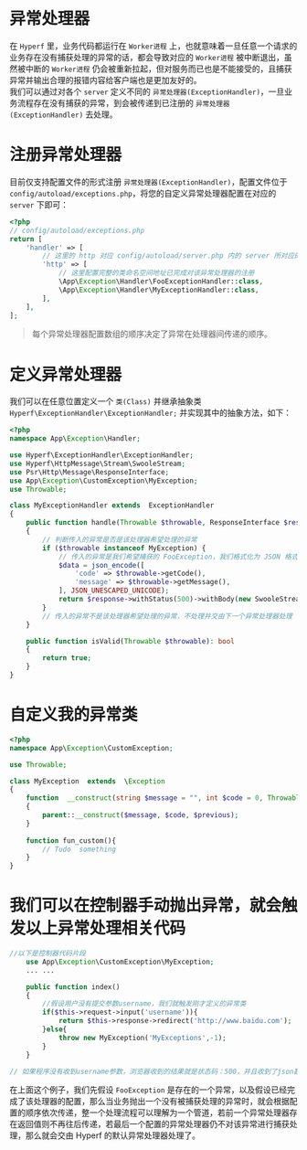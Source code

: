 # 异常处理器

在 `Hyperf` 里，业务代码都运行在 `Worker进程` 上，也就意味着一旦任意一个请求的业务存在没有捕获处理的异常的话，都会导致对应的 `Worker进程` 被中断退出，虽然被中断的 `Worker进程` 仍会被重新拉起，但对服务而已也是不能接受的，且捕获异常并输出合理的报错内容给客户端也是更加友好的。   
我们可以通过对各个 `server` 定义不同的 `异常处理器(ExceptionHandler)`，一旦业务流程存在没有捕获的异常，到会被传递到已注册的 `异常处理器(ExceptionHandler)` 去处理。

# 注册异常处理器

目前仅支持配置文件的形式注册 `异常处理器(ExceptionHandler)`，配置文件位于 `config/autoload/exceptions.php`，将您的自定义异常处理器配置在对应的 `server` 下即可：

```php
<?php
// config/autoload/exceptions.php
return [
    'handler' => [
        // 这里的 http 对应 config/autoload/server.php 内的 server 所对应的 name 值
        'http' => [
            // 这里配置完整的类命名空间地址已完成对该异常处理器的注册
            \App\Exception\Handler\FooExceptionHandler::class,
            \App\Exception\Handler\MyExceptionHandler::class,
        ],    
    ],
];
```

> 每个异常处理器配置数组的顺序决定了异常在处理器间传递的顺序。

# 定义异常处理器

我们可以在任意位置定义一个 `类(Class)` 并继承抽象类 ` Hyperf\ExceptionHandler\ExceptionHandler;` 并实现其中的抽象方法，如下：

```php
<?php
namespace App\Exception\Handler;

use Hyperf\ExceptionHandler\ExceptionHandler;
use Hyperf\HttpMessage\Stream\SwooleStream;
use Psr\Http\Message\ResponseInterface;
use App\Exception\CustomException\MyException;
use Throwable;

class MyExceptionHandler extends  ExceptionHandler
{
    public function handle(Throwable $throwable, ResponseInterface $response)
    {
        // 判断传入的异常是否是该处理器希望处理的异常
        if ($throwable instanceof MyException) {
            // 传入的异常是我们希望捕获的 FooException，我们格式化为 JSON 格式并输出到用户端
            $data = json_encode([
                'code' => $throwable->getCode(),
                'message' => $throwable->getMessage(),
            ], JSON_UNESCAPED_UNICODE);
            return $response->withStatus(500)->withBody(new SwooleStream($data));
        }
        // 传入的异常不是该处理器希望处理的异常，不处理并交由下一个异常处理器处理
    }

    public function isValid(Throwable $throwable): bool
    {
        return true;
    }
}
```

# 自定义我的异常类
```php
<?php
namespace App\Exception\CustomException;

use Throwable;

class MyException  extends  \Exception
{
    function  __construct(string $message = "", int $code = 0, Throwable $previous = null)
    {
        parent::__construct($message, $code, $previous);
    }
    
    function fun_custom(){
        // Tudo  something  
    }
}
```

# 我们可以在控制器手动抛出异常，就会触发以上异常处理相关代码
```php
//以下是控制器代码片段
    use App\Exception\CustomException\MyException;
    ... ...  

    public function index()
    {
        //假设用户没有提交参数username，我们就触发刚才定义的异常类
        if($this->request->input('username')){
            return $this->response->redirect('http://www.baidu.com');  
        }else{
            throw new MyException('MyExceptions',-1);
        }
    }

// 如果程序没有收到username参数，浏览器收到的结果就是状态码：500，并且收到了json数据（MyExceptionHandler响应的数据）

```
在上面这个例子，我们先假设 `FooException` 是存在的一个异常，以及假设已经完成了该处理器的配置，那么当业务抛出一个没有被捕获处理的异常时，就会根据配置的顺序依次传递，整一个处理流程可以理解为一个管道，若前一个异常处理器存在返回值则不再往后传递，若最后一个配置的异常处理器仍不对该异常进行捕获处理，那么就会交由 Hyperf 的默认异常处理器处理了。